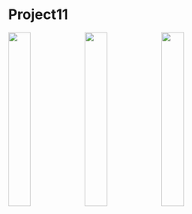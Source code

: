 # Project11

<img src = "https://github.com/youuungh/android-basic-kotlin/assets/97438155/36b23ab3-8074-4beb-8019-50d3389d5c77" width="30%" height="30%">
<img src = "https://github.com/youuungh/android-basic-kotlin/assets/97438155/cde708c3-06a0-47ea-b7cf-3bf5c1cc4a02" width="30%" height="30%">
<img src = "https://github.com/youuungh/android-basic-kotlin/assets/97438155/ef644a8b-9d79-4002-bb41-3f23f11b855f" width="30%" height="30%">
